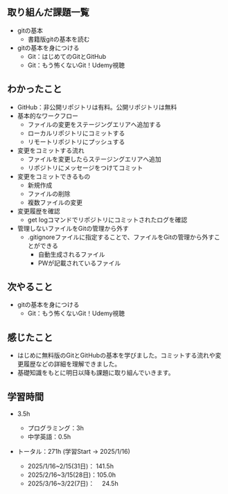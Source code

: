## 取り組んだ課題一覧
- gitの基本
  - 書籍版gitの基本を読む
- gitの基本を身につける
  - Git：はじめてのGitとGitHub
  - Git：もう怖くないGit！Udemy視聴
## わかったこと
- GitHub：非公開リポジトリは有料。公開リポジトリは無料
- 基本的なワークフロー
    - ファイルの変更をステージングエリアへ追加する
    - ローカルリポジトリにコミットする
    - リモートリポジトリにプッシュする
- 変更をコミットする流れ
    - ファイルを変更したらステージングエリアへ追加
    - リポジトリにメッセージをつけてコミット
- 変更をコミットできるもの
    - 新規作成
    - ファイルの削除
    - 複数ファイルの変更
- 変更履歴を確認
    - get logコマンドでリポジトリにコミットされたログを確認
- 管理しないファイルをGitの管理から外す
    - .gitignoreファイルに指定することで、ファイルをGitの管理から外すことができる
        - 自動生成されるファイル
        - PWが記載されているファイル
## 次やること
- gitの基本を身につける
  - Git：もう怖くないGit！Udemy視聴
## 感じたこと
- はじめに無料版のGitとGitHubの基本を学びました。コミットする流れや変更履歴などの詳細を理解できました。
- 基礎知識をもとに明日以降も課題に取り組んでいきます。
## 学習時間
- 3.5h
  - プログラミング：3h
  - 中学英語：0.5h

- トータル：271h (学習Start → 2025/1/16)
  - 2025/1/16~2/15(31日)： 141.5h
  - 2025/2/16~3/15(28日)：105.0h
  - 2025/3/16~3/22(7日)： 　24.5h